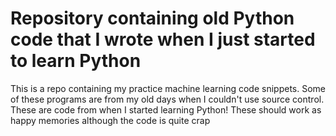 # Repository containing old Python code that I wrote when I just started to learn Python

This is a repo containing my practice machine learning code snippets. Some of these programs are from my old days when I couldn't use source control. These are code from when I started learning Python! These should work as happy memories although the code is quite crap
